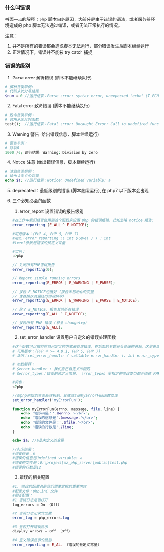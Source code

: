 ### 什么叫错误

书面一点的解释：php 脚本自身原因，大部分是由于错误的语法，或者服务器环境造成的 php 脚本无法通过编译，或者无法正常执行的情况。

注意：

1. 并不是所有的错误都会造成脚本无法运行，部分错误发生后脚本继续运行
2. 正常情况下，错误并不能被 try catch 捕捉

### 错误的级别

1. Parse error 解析错误 (脚本不能继续执行)

```php
# 解析错误举例:
# 代码未以分号结尾
$num = 0 //运行结果：Parse error: syntax error, unexpected 'echo' (T_ECHO) 
```

2. Fatal error 致命错误 (脚本不能继续执行)

```php
# 致命错误举例：
# 调用未定义的函数
test();  //运行结果：Fatal error: Uncaught Error: Call to undefined function test()
```

3. Warning 警告 (给出错误信息，脚本继续运行)

```php
# 警告举例：
# 除以0
1000 /0; 运行结果：Warning: Division by zero
```

4. Notice 注意 (给出错误信息，脚本继续运行)

```php
# 注意错误举例：
# 输出未定义的变量
echo $a; //运行结果：Notice: Undefined variable: a
```

5. deprecated：最低级别的错误 (脚本继续运行), 在 php7 以下版本会出现

6. 三个必知必会的函数

    1. error_report 设置错误的报告级别

      ```php
      #在工作中我们经常会用到这个函数来设置 php 的错误报错，比如忽略 notice 报告:
      error_reporting (E_ALL ^ E_NOTICE);
      
      #可用版本：(PHP 4, PHP 5, PHP 7)
      #用法：error_reporting ([ int $level ] ) : int
      #level参数是错误的预定义常量
      
      #实例：
      <?php
      
      // 关闭所有PHP错误报告
      error_reporting(0);
      
      // Report simple running errors
      error_reporting(E_ERROR | E_WARNING | E_PARSE);
      
      // 报告 E_NOTICE也挺好 (报告未初始化的变量
      // 或者捕获变量名的错误拼写)
      error_reporting(E_ERROR | E_WARNING | E_PARSE | E_NOTICE);
      
      // 除了 E_NOTICE，报告其他所有错误
      error_reporting(E_ALL ^ E_NOTICE);
      
      // 报告所有 PHP 错误 (参见 changelog)
      error_reporting(E_ALL);
      ```

      2. set_error_handler 设置用户自定义的错误处理函数

      ```php
      #这个函数可以按照你自己定义的方式来处理错误，在后面的专题还会详细的讲解，这里先简单讲解一下
      # 可用版本：(PHP 4 >= 4.0.1, PHP 5, PHP 7)
      # 说明：set_error_handler ( callable error_handler [, int error_types = E_ALL | E_STRICT ] ) : mixed
      
      # 参数解释：
      # $error_handler : 我们自己自定义的函数
      # $error_types：错误的预定义常量， error_types 里指定的错误类型都会绕过 PHP 标准错误处理程序， 除非回调函数返回了 FALSE
      
      #实例：
      <?php
      
      //把php原始的错误处理机制，变成我们的myErrorFun函数处理
      set_error_handler('myErrorFun'); 
      
      function myErrorFun(errno, message, file, line) {
          echo '错误码是：'.$errno.'</br>';
          echo '错误的信息是'.$message.'</br>';
          echo '错误的文件是：'.$file.'</br>';
          echo '错误的行数是'.$line;
      }
      
      echo $a; //a是未定义的变量
      
      //打印结果：
      #错误码是：8
      #错误的信息是Undefined variable: a
      #错误的文件是：D:\project\mz_php_server\public\test.php
      #错误的行数是12
      ```

    3. 错误的相关配置

      ```php
    #1. 错误的配置也是我们需要掌握的重要内容
    #配置文件：php.ini 文件
    #相关配置：
    #1 错误日志是否打开
    log_errors = On （Off）
    
    #2 错误日志记录的位置
    error_log = php_errors.log
    
    #3 是否打开错误显示
    display_errors = Off （Off）
    
    #4 定义错误显示的级别
    error_reporting = E_ALL （错误的预定义常量）
      ```

    
